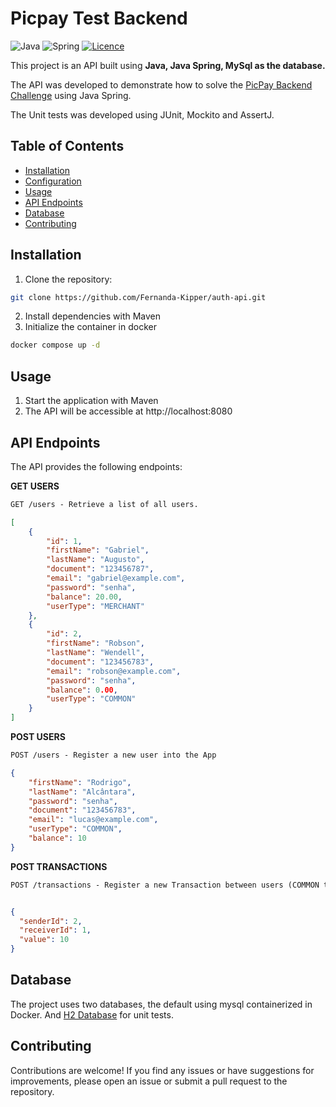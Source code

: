 # Picpay Test Backend

![Java](https://img.shields.io/badge/java-%23ED8B00.svg?style=for-the-badge&logo=openjdk&logoColor=white)
![Spring](https://img.shields.io/badge/spring-%236DB33F.svg?style=for-the-badge&logo=spring&logoColor=white)
[![Licence](https://img.shields.io/github/license/Ileriayo/markdown-badges?style=for-the-badge)](./LICENSE)

This project is an API built using **Java, Java Spring, MySql as the database.**

The API was developed to demonstrate how  to solve the [PicPay Backend Challenge](https://github.com/PicPay/picpay-desafio-backend) using Java Spring.

The Unit tests was developed using JUnit, Mockito and AssertJ.

## Table of Contents

- [Installation](#installation)
- [Configuration](#configuration)
- [Usage](#usage)
- [API Endpoints](#api-endpoints)
- [Database](#database)
- [Contributing](#contributing)

## Installation

1. Clone the repository:

```bash
git clone https://github.com/Fernanda-Kipper/auth-api.git
```

2. Install dependencies with Maven
3. Initialize the container in docker
```bash
docker compose up -d
```

## Usage

1. Start the application with Maven
2. The API will be accessible at http://localhost:8080


## API Endpoints
The API provides the following endpoints:

**GET USERS**
```markdown
GET /users - Retrieve a list of all users.
```
```json
[
    {
        "id": 1,
        "firstName": "Gabriel",
        "lastName": "Augusto",
        "document": "123456787",
        "email": "gabriel@example.com",
        "password": "senha",
        "balance": 20.00,
        "userType": "MERCHANT"
    },
    {
        "id": 2,
        "firstName": "Robson",
        "lastName": "Wendell",
        "document": "123456783",
        "email": "robson@example.com",
        "password": "senha",
        "balance": 0.00,
        "userType": "COMMON"
    }
]
```

**POST USERS**
```markdown
POST /users - Register a new user into the App
```
```json
{
    "firstName": "Rodrigo",
    "lastName": "Alcântara",
    "password": "senha",
    "document": "123456783",
    "email": "lucas@example.com",
    "userType": "COMMON",
    "balance": 10
}
```

**POST TRANSACTIONS**
```markdown
POST /transactions - Register a new Transaction between users (COMMON to COMMON or COMMON to MERCHANT)
```

```json

{
  "senderId": 2,
  "receiverId": 1,
  "value": 10
}
```

## Database
The project uses two databases, the default using mysql containerized in Docker. And [H2 Database](https://www.h2database.com/html/tutorial.html) for unit tests.

## Contributing

Contributions are welcome! If you find any issues or have suggestions for improvements, please open an issue or submit a pull request to the repository.




